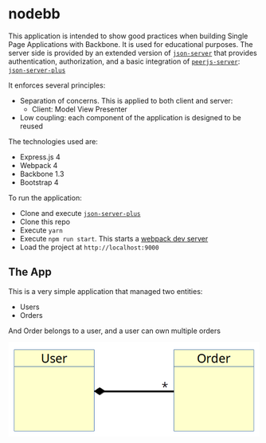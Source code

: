 # nodebb

This application is intended to show good practices when building Single Page Applications with Backbone. It is used for educational purposes. The server side is provided by an extended version of [`json-server`](https://github.com/typicode/json-server) that provides authentication, authorization, and a basic integration of [`peerjs-server`](https://github.com/peers/peerjs-server): [`json-server-plus`](https://github.com/neich/json-server-plus) 

It enforces several principles:

* Separation of concerns. This is applied to both client and server:
  * Client: Model View Presenter
* Low coupling: each component of the application is designed to be reused

The technologies used are:

* Express.js 4
* Webpack 4
* Backbone 1.3
* Bootstrap 4

To run the application:

- Clone and execute [`json-server-plus`](https://github.com/neich/json-server-plus)
- Clone this repo
- Execute `yarn`
- Execute `npm run start`. This starts a [webpack dev server](https://github.com/webpack/webpack-dev-server)
- Load the project at `http://localhost:9000`


## The App

This is a very simple application that managed two entities:

* Users
* Orders

And Order belongs to a user, and a user can own multiple orders

![User Order relationship](https://raw.githubusercontent.com/neich/nodebb/master/images/user_order.png)

